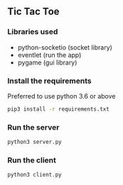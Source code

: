 ## Tic Tac Toe

### Libraries used
- python-socketio (socket library)
- eventlet (run the app)
- pygame (gui library)

### Install the requirements
Preferred to use python 3.6 or above
```bash
pip3 install -r requirements.txt
```

### Run the server
```bash
python3 server.py
```

### Run the client
```bash
python3 client.py
```
